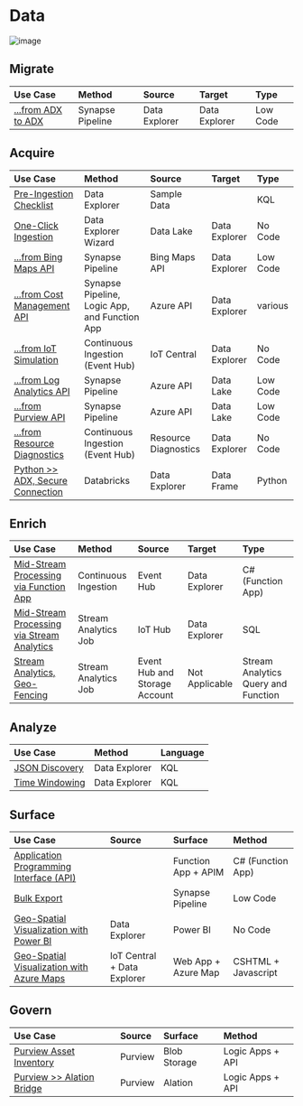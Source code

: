 # Data

![image](https://user-images.githubusercontent.com/44923999/185972867-64465cc3-0769-4045-bc5d-672f573854c7.png)

## Migrate
Use Case | Method | Source | Target | Type
:----- | :----- | :----- | :----- | :-----
[...from ADX to ADX](Data_Migration_ADXtoADX.md) | Synapse Pipeline | Data Explorer | Data Explorer | Low Code
  
## Acquire
Use Case | Method | Source | Target | Type
:----- | :----- | :----- | :----- | :-----
[Pre-Ingestion Checklist](Data_Acquisition_PreIngestionChecklist.md) | Data Explorer | Sample Data | | KQL
[One-Click Ingestion](Data_Acquisition_OneClickIngestion.md) | Data Explorer Wizard | Data Lake | Data Explorer | No Code
[...from Bing Maps API](Data_Acquisition_BingMapsAPI.md) | Synapse Pipeline | Bing Maps API | Data Explorer | Low Code
[...from Cost Management API](Data_Acquisition_CostManagement.md) | Synapse Pipeline, Logic App, and Function App | Azure API | Data Explorer | various
[...from IoT Simulation](Data_Acquisition_IoTSimulation.md) | Continuous Ingestion (Event Hub) | IoT Central | Data Explorer | No Code
[...from Log Analytics API](Data_Acquisition_LogAnalyticsAPI.md) | Synapse Pipeline | Azure API | Data Lake | Low Code
[...from Purview API](Data_Acquisition_PurviewAPI.md) | Synapse Pipeline | Azure API | Data Lake | Low Code
[...from Resource Diagnostics](Data_Acquisition_ResourceDiagnostics.md) | Continuous Ingestion (Event Hub) | Resource Diagnostics | Data Explorer | No Code
[Python >> ADX, Secure Connection](Data_Acquisition_Python>>DataExplorer.md) | Databricks | Data Explorer | Data Frame | Python

## Enrich
Use Case | Method | Source | Target | Type
:----- | :----- | :----- | :----- | :-----
[Mid-Stream Processing via Function App](Data_Enrichment_MidStreamProcessing_viaFunctionApp.md) | Continuous Ingestion | Event Hub | Data Explorer | C# (Function App)
[Mid-Stream Processing via Stream Analytics](Data_Enrichment_MidStreamProcessing_viaStreamAnalytics.md) | Stream Analytics Job | IoT Hub | Data Explorer | SQL
[Stream Analytics, Geo-Fencing](Data_Enrichment_StreamAnalytics_GeoFencing.md) | Stream Analytics Job | Event Hub and Storage Account | Not Applicable | Stream Analytics Query and Function

## Analyze
Use Case | Method | Language
:----- | :----- | :-----
[JSON Discovery](Data_Analysis_JSONDiscovery.md) | Data Explorer | KQL
[Time Windowing](Data_Analysis_TimeWindowing.md) | Data Explorer | KQL

## Surface
Use Case | Source | Surface | Method
:----- | :----- | :----- | :-----
[Application Programming Interface (API)](Data_Surface_API.md) | | Function App + APIM | C# (Function App)
[Bulk Export](Data_Surface_BulkExport.md) | | Synapse Pipeline | Low Code
[Geo-Spatial Visualization with Power BI](Data_Surface_GeoSpatial_PowerBI.md) | Data Explorer | Power BI | No Code
[Geo-Spatial Visualization with Azure Maps](Data_Surface_GeoSpatial_AzureMaps.md) | IoT Central + Data Explorer | Web App + Azure Map | CSHTML + Javascript

## Govern
Use Case | Source | Surface | Method
:----- | :----- | :----- | :-----
[Purview Asset Inventory](Data_Governance_PurviewAssetInventory.md) | Purview | Blob Storage | Logic Apps + API
[Purview >> Alation Bridge](Data_Governance_PurviewAlationBridge.md) | Purview | Alation | Logic Apps + API
